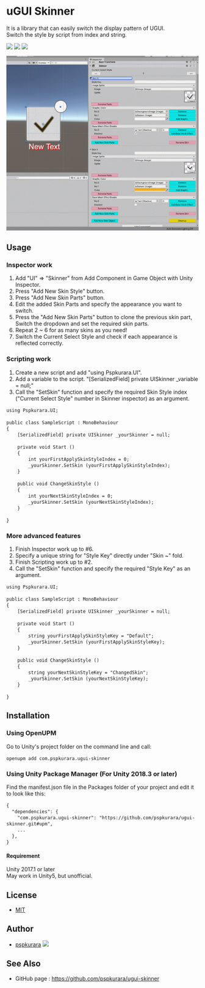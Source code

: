 # uGUI Skinner

It is a library that can easily switch the display pattern of UGUI.<br>
Switch the style by script from index and string.

[![](https://img.shields.io/npm/v/pspkurara.ugui-skinner?label=openupm&registry_uri=https://package.openupm.com)](https://openupm.com/packages/pspkurara.ugui-skinner/)
[![](https://img.shields.io/github/v/release/pspkurara/ugui-skinner)](https://github.com/pspkurara/ugui-skinner/releases/)
[![](https://img.shields.io/github/watchers/pspkurara/ugui-skinner?style=social)](https://github.com/pspkurara/ugui-skinner/subscription)

![](https://raw.githubusercontent.com/pspkurara/ugui-skinner/preview/.github/readme/top.gif)

## Usage

### Inspector work

1. Add "UI" => "Skinner" from Add Component in Game Object with Unity Inspector.
2. Press "Add New Skin Style" button.
3. Press "Add New Skin Parts" button.
4. Edit the added Skin Parts and specify the appearance you want to switch.
5. Press the "Add New Skin Parts" button to clone the previous skin part, Switch the dropdown and set the required skin parts.
6. Repeat 2 ~ 6 for as many skins as you need!
7. Switch the Current Select Style and check if each appearance is reflected correctly.

### Scripting work

1. Create a new script and add "using Pspkurara.UI".
2. Add a variable to the script. "[SerializedField] private UISkinner _variable = null;"
3. Call the "SetSkin" function and specify the required Skin Style index ("Current Select Style" number in Skinner inspector) as an argument.

```
using Pspkurara.UI;

public class SampleScript : MonoBehaviour
{
    [SerializedField] private UISkinner _yourSkinner = null;

    private void Start ()
    {
        int yourFirstApplySkinStyleIndex = 0;
        _yourSkinner.SetSkin (yourFirstApplySkinStyleIndex);
    }
    
    public void ChangeSkinStyle ()
    {
        int yourNextSkinStyleIndex = 0;
        _yourSkinner.SetSkin (yourNextSkinStyleIndex);
    }
    
}
```

### More advanced features

1. Finish Inspector work up to #6.
2. Specify a unique string for "Style Key" directly under "Skin ~" fold.
3. Finish Scripting work up to #2.
4. Call the "SetSkin" function and specify the required "Style Key" as an argument.

```
using Pspkurara.UI;

public class SampleScript : MonoBehaviour
{
    [SerializedField] private UISkinner _yourSkinner = null;

    private void Start ()
    {
        string yourFirstApplySkinStyleKey = "Default";
        _yourSkinner.SetSkin (yourFirstApplySkinStyleKey);
    }
    
    public void ChangeSkinStyle ()
    {
        string yourNextSkinStyleKey = "ChangedSkin";
        _yourSkinner.SetSkin (yourNextSkinStyleKey);
    }
    
}
```

## Installation

### Using OpenUPM
Go to Unity's project folder on the command line and call:

```
openupm add com.pspkurara.ugui-skinner
```

### Using Unity Package Manager (For Unity 2018.3 or later)
Find the manifest.json file in the Packages folder of your project and edit it to look like this:

```
{
  "dependencies": {
    "com.pspkurara.ugui-skinner": "https://github.com/pspkurara/ugui-skinner.git#upm",
    ...
  },
}
```

#### Requirement
Unity 2017.1 or later<br>
May work in Unity5, but unofficial.

## License

* [MIT](https://github.com/pspkurara/ugui-skinner/blob/master/Packages/uGUI-Skinner/LICENSE.md)

## Author

* [pspkurara](https://github.com/pspkurara) 
[![](https://img.shields.io/twitter/follow/pspkurara.svg?label=Follow&style=social)](https://twitter.com/intent/follow?screen_name=pspkurara) 

## See Also

* GitHub page : https://github.com/pspkurara/ugui-skinner
